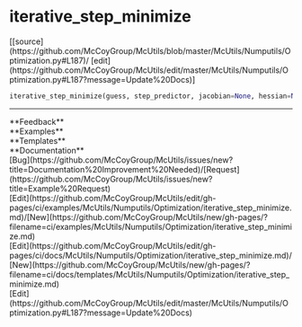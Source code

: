 # <a id="McUtils.Numputils.Optimization.iterative_step_minimize">iterative_step_minimize</a>
<div class="docs-source-link" markdown="1">
[[source](https://github.com/McCoyGroup/McUtils/blob/master/McUtils/Numputils/Optimization.py#L187)/
[edit](https://github.com/McCoyGroup/McUtils/edit/master/McUtils/Numputils/Optimization.py#L187?message=Update%20Docs)]
</div>

```python
iterative_step_minimize(guess, step_predictor, jacobian=None, hessian=None, *, method=None, unitary=False, generate_rotation=False, dtype='float64', orthogonal_directions=None, orthogonal_projection_generator=None, region_constraints=None, function=None, max_displacement=None, max_displacement_norm=None, oscillation_damping_factor=None, termination_function=None, prevent_oscillations=None, tol=1e-08, use_max_for_error=True, max_iterations=100, convergence_metric=None, track_best=False, logger=None, log_guess=True): 
```













---


<div markdown="1" class="text-secondary">
<div class="container">
  <div class="row">
   <div class="col" markdown="1">
**Feedback**   
</div>
   <div class="col" markdown="1">
**Examples**   
</div>
   <div class="col" markdown="1">
**Templates**   
</div>
   <div class="col" markdown="1">
**Documentation**   
</div>
   <div class="col" markdown="1">
   
</div>
   <div class="col" markdown="1">
   
</div>
   <div class="col" markdown="1">
   
</div>
</div>
  <div class="row">
   <div class="col" markdown="1">
[Bug](https://github.com/McCoyGroup/McUtils/issues/new?title=Documentation%20Improvement%20Needed)/[Request](https://github.com/McCoyGroup/McUtils/issues/new?title=Example%20Request)   
</div>
   <div class="col" markdown="1">
[Edit](https://github.com/McCoyGroup/McUtils/edit/gh-pages/ci/examples/McUtils/Numputils/Optimization/iterative_step_minimize.md)/[New](https://github.com/McCoyGroup/McUtils/new/gh-pages/?filename=ci/examples/McUtils/Numputils/Optimization/iterative_step_minimize.md)   
</div>
   <div class="col" markdown="1">
[Edit](https://github.com/McCoyGroup/McUtils/edit/gh-pages/ci/docs/McUtils/Numputils/Optimization/iterative_step_minimize.md)/[New](https://github.com/McCoyGroup/McUtils/new/gh-pages/?filename=ci/docs/templates/McUtils/Numputils/Optimization/iterative_step_minimize.md)   
</div>
   <div class="col" markdown="1">
[Edit](https://github.com/McCoyGroup/McUtils/edit/master/McUtils/Numputils/Optimization.py#L187?message=Update%20Docs)   
</div>
   <div class="col" markdown="1">
   
</div>
   <div class="col" markdown="1">
   
</div>
   <div class="col" markdown="1">
   
</div>
</div>
</div>
</div>
